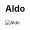 # Aldo

![Aldo](https://static.wikia.nocookie.net/chainsaw-man/images/b/b2/Aldo.png/revision/latest?cb=20200412235212)


